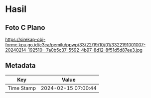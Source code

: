# Hasil

## Foto C Plano

https://sirekap-obj-formc.kpu.go.id/c3ca/pemilu/ppwp/33/22/19/10/01/3322191001007-20240214-192510--7a0b5c37-5592-4b97-8d12-8f51d5d87ee3.jpg


## Metadata

| Key        | Value               |
| ---------- | ------------------- |
| Time Stamp | 2024-02-15 07:00:44 |




